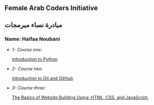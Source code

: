 ## Female Arab Coders Initiative
## مبادرة نساء مبرمجات

### Name: Haifaa Noubani

* _1- Course one:_    

    [Introduction to Python](https://www.udemy.com/course/introduction-to-python)

* _2- Course two:_

    [Introduction to Git and GitHub](https://www.udemy.com/course/introduction-to-git-and-github)

* _3- Course three:_

    [The Basics of Website Building Using: HTML, CSS, and JavaScript.](https://www.udemy.com/course/html-css-javascript-arabic)
